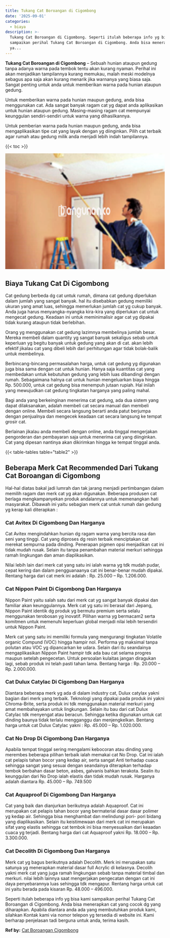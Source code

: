 ```yaml
---
title: Tukang Cat Boroangan di Cigombong
date: '2025-09-01'
categories:
  - biaya
description: >-
  Tukang Cat Boroangan di Cigombong. Seperti itulah beberapa info yg bisa kami
  sampaikan perihal Tukang Cat Boroangan di Cigombong. Anda bisa menerapkan cat
  ya...
---
```


**Tukang Cat Boroangan di Cigombong** – Sebuah hunian ataupun gedung tanpa adanya warna pada tembok tentu akan kurang nyaman. Perihal ini akan menjadikan tampilannya kurang memukau, malah meski modelnya sebagus apa saja akan kurang menarik jika warnanya yang biasa saja. Sangat penting untuk anda untuk memberikan warna pada hunian ataupun gedung.

Untuk memberikan warna pada hunian maupun gedung, anda bisa menggunakan cat. Ada sangat banyak ragam cat yg dapat anda aplikasikan untuk hunian ataupun gedung. Masing-masing ragam cat mempunyai keunggulan sendiri-sendiri untuk warna yang dihasilkannya.

Untuk pemberian warna pada hunian maupun gedung, anda bisa mengaplikasikan tipe cat yang layak dengan yg diinginkan. Pilih cat terbaik agar rumah atau gedung milik anda menjadi lebih indah tampilannya.

{{< toc >}}

![Tukang Cat Boroangan di Cigombong](/images/jasa-cat-murah08.png)

## Biaya Tukang Cat Di Cigombong

Cat gedung berbeda dg cat untuk rumah, dimana cat gedung diperlukan dalam jumlah yang sangat banyak. hal itu disebabkan gedung memiliki ukuran yang amat luas, sehingga memerlukan jumlah cat yg cukup banyak. Anda juga harus menyangka-nyangka kira-kira yang diperlukan cat untuk mengecat gedung. Keadaan ini untuk meminimalisir agar cat yg dipakai tidak kurang ataupun tidak berlebihan.

Orang yg menggunakan cat gedung lazimnya membelinya jumlah besar. Mereka membeli dalam quantity yg sangat banyak sekaligus sebab untuk keperluan yg begitu banyak untuk gedung yang akan di cat. akan lebih efektif jikalau cat yang dibeli lebih dari perhitungan agar tidak bolak-balik untuk membelinya.

Berbincang-bincang permasalahan harga, untuk cat gedung yg digunakan juga bisa sama dengan cat untuk hunian. Hanya saja kuantitas cat yang membedakan untuk kebutuhan gedung yang lebih luas dibandingi dengan rumah. Sebagaimana halnya cat untuk hunian mengeluarkan biaya hingga Rp. 500.000, untuk cat gedung bisa menempuh jutaan rupiah. Hal inilah yang mewujudkan cat gedung tingkatan harganya yang paling mahal.

Bagi anda yang berkeinginan menerima cat gedung, ada dua sistem yang dapat dilaksanakan, adalah membeli cat secara manual dan membeli dengan online. Membeli secara langsung berarti anda patut berjumpa dengan penjualnya dan mengecek keadaan cat secara langsung ke tempat grosir cat.

Berlainan jikalau anda membeli dengan online, anda tinggal mengerjakan pengorderan dan pembayaran saja untuk menerima cat yang diinginkan. Cat yang dipesan nantinya akan dikirimkan hingga ke tempat tinggal anda.

{{< table-tables table="table2" >}}

## Beberapa Merk Cat Recommended Dari Tukang Cat Boroangan di Cigombong

Hal-hal diatas bakal jadi lumrah dan tak jarang menjadi pertimbangan dalam memilih ragam dan merk cat yg akan digunakan. Beberapa produsen cat berlaga mengkampanyekan produk andalannya untuk memenangkan hati masyarakat. Dibawah ini yaitu sebagian merk cat untuk rumah dan gedung yg kerap kali diterapkan :

### Cat Avitex Di Cigombong Dan Harganya

Cat Avitex mengindahkan hunian dg ragam warna yang bercita rasa dan seni yang tinggi. Cat yang diproses dg resin terbaik menciptakan cat merekat sempurna pada dinding. Penerapan pigmen opsi menjadikan cat ini tidak mudah rusak. Selain itu tanpa penambahan material merkuri sehingga ramah lingkungan dan aman diaplikasikan.

Nilai lebih lain dari merk cat yang satu ini ialah warna yg tdk mudah pudar, cepat kering dan dalam pengguanaanya cat ini benar-benar mudah dipakai. Rentang harga dari cat merk ini adalah : Rp. 25.000 – Rp. 1.206.000.

### Cat Nippon Paint Di Cigombong Dan Harganya

Nippon Paint yaitu salah satu dari merk cat yg sangat banyak dipakai dan familiar akan keunggulannya. Merk cat yg satu ini berasal dari Jepang, Nippon Paint identik dg produk yg bermutu premium serta selalu menggunakan terobosan yg inovatif. Pilihan warna yg bermacam2 serta komitmen untuk memenuhi keperluan global menjadi nilai lebih tersendiri untuk Nippon Paint.

Merk cat yang satu ini memiliki formula yang mengurangi tingkatan Volatile organic Compund (VOC) hingga hampir nol. Performa yg maksimal tanpa polutan atau VOC yg dipancarkan ke udara. Selain dari itu seandainya mengaplikasikan Nippon Paint hampir tdk ada bau cat selama progres maupun setelah pengecetan. Untuk persoalan kulaitas jangan diragukan lagi, sebab produk ini telah pasti tahan lama. Bentang harga : Rp. 20.000 – Rp. 2.000.000.

### Cat Dulux Catylac Di Cigombong Dan Harganya

Diantara beberapa merk yg ada di dalam industry cat, Dulux catylax yakni bagian dari merk yang terbaik. Teknologi yang dipakai pada produk ini yakni Chroma-Brite, serta produk ini tdk menggunakan material merkuri yang amat membahayakan untuk lingkungan. Selain itu bau dari cat Dulux Catylac tdk menyengat atau beracun. Sehingga ketika digunakan untuk cat dinding baunya tidak terlalu mengganggu dan menjengkelkan. Bentang harga untuk cat Dulux Catylac yakni : Rp. 45.000 – Rp. 1.020.000.

### Cat No Drop Di Cigombong Dan Harganya

Apabila tempat tinggal sering mengalami kebocoran atau dinding yang merembes beberapa pilihan terbaik ialah memakai cat No Drop. Cat ini ialah cat pelapis tahan bocor yang kedap air, serta sangat Anti terhadap cuaca sehingga sangat yang sesuai dengan seandainya diterapkan terhadap tembok berbahan dasar beton, asbes, galvanis bahkan terakota. Sealin itu keunggulan dari No Drop ialah elastis dan tidak mudah rusak. Harganya adalah diantara Rp. 45.000 – Rp. 749.500

### Cat Aquaproof Di Cigombong Dan Harganya

Cat yang baik dan dianjurkan berikutnya adalah Aquaproof. Cat ini merupakan cat pelapis tahan bocor yang bermaterial dasar dasar polimer yg kedap air. Sehingga bisa menghambat dan melindungi pori- pori bidang yang diaplikasikan. Selain itu keistimewaan dari merk cat ini merupakan sifat yang elastis sehingga cat tembok ini bisa menyesuaikan dari keaadan cuaca yg terjadi. Bentang harga dari cat Aquaproof yakni Rp. 18.000 – Rp. 3.300.000.

### Cat Decolith Di Cigombong Dan Harganya

Merk cat yg bagus berikutnya adalah Decolith. Merk ini merupakan satu satunya yg menerapkan material dasar full Acrylic di kelasnya. Decolih yakni merk cat yang juga ramah lingkungan sebab tanpa material timbal dan merkuri. nilai lebih lainnya saat mengerjakan pengecatan dengan cat ini daya penyebarannya luas sehingga tdk mengapur. Rentang harga untuk cat ini yaitu berada pada kisaran Rp. 48.000 – 496.000.

Seperti itulah beberapa info yg bisa kami sampaikan perihal Tukang Cat Boroangan di Cigombong. Anda bisa menerapkan cat yang cocok dg yang diharapkan. Apabila diantara anda ada yang membutuhkan produk kami, silahkan Kontak kami via nomor telepon yg tersedia di website ini. Kami berharap penjelasan tadi berguna untuk anda, terima kasih.

**Ref by:** [Cat Boroangan Cigombong](https://id.wikipedia.org/wiki/Cat)
